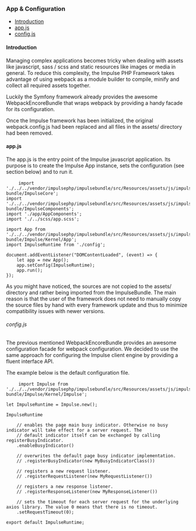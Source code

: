 <h3 class="doc-title">App & Configuration</h3>

- [Introduction](#introduction)
- [app.js](#app-js)
- [config.js](#config-js)

<h4><a id="introduction">Introduction</a></h4>

Managing complex applications becomes tricky when dealing with assets like javascript, sass / scss and static resources like images or media in general. To reduce this complexity, the Impulse PHP Framework takes advantage of using webpack as a module builder to compile, minify and collect all required assets together. 

Luckily the Symfony framework already provides the awesome WebpackEncoreBundle that wraps webpack by providing a handy facade for its configuration.

Once the Impulse framework has been initialized, the original webpack.config.js had been replaced and all files in the assets/ directory had been removed.

<h4><a id="app-js">app.js</a></h4>

The app.js is the entry point of the Impulse javascript application. Its purpose is to create the Impulse App instance, sets the configuration (see section below) and to run it. 

<pre class="imp-code code-white line-numbers language-js">
	<code class="language-js">import './../../vendor/impulsephp/impulsebundle/src/Resources/assets/js/impulse-bundle/ImpulseCore';
import './../../vendor/impulsephp/impulsebundle/src/Resources/assets/js/impulse-bundle/ImpulseComponents';
import './app/AppComponents';
import './../scss/app.scss';

import App from './../../vendor/impulsephp/impulsebundle/src/Resources/assets/js/impulse-bundle/Impulse/Kernel/App';
import ImpulseRuntime from './config';

document.addEventListener("DOMContentLoaded", (event) => {
    let app = new App();
    app.setConfig(ImpulseRuntime);
    app.run();
});</code>
</pre>

As you might have noticed, the sources are not copied to the assets/ directory and rather being imported from the ImpulseBundle. The main reason is that the user of the framework does not need to manually copy the source files by hand with every framework update and thus to minimize compatibility issues with newer versions.

<h6><a id="config-js">config.js</a></h6>

The previous mentioned WebpackEncoreBundle provides an awesome configuration facade for webpack configuration. We decided to use the same approach for configuring the Impulse client engine by providing a fluent interface API.

The example below is the default configuration file.

<pre class="imp-code code-white line-numbers language-js">
	<code class="language-js">import Impulse from './../../vendor/impulsephp/impulsebundle/src/Resources/assets/js/impulse-bundle/Impulse/Kernel/Impulse';

let ImpulseRuntime = Impulse.new();

ImpulseRuntime

    // enables the page main busy indicator. Otherwise no busy indicator will take effect for a server request. The
    // default indicator itself can be exchanged by calling registerBusyIndicator.
    .enableBusyIndicator()

    // overwrites the default page busy indicator implementation.
    // .registerBusyIndicator(new MyBusyIndicatorClass())

    // registers a new request listener.
    // .registerRequestListener(new MyRequestListener())

    // registers a new response listener.
    // .registerResponseListener(new MyResponseListener())

    // sets the timeout for each server request for the underlying axios library. The value 0 means that there is no timeout.
    .setRequestTimeout(0);

export default ImpulseRuntime;</code>
</pre>
